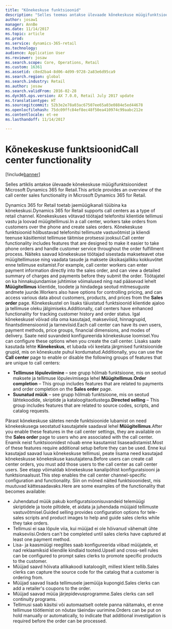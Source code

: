 ```yaml
---
title: "Kõnekeskuse funktsioonid"
description: "Selles teemas antakse ülevaade kõnekeskuse müügifunktsioonidest Microsoft Dynamics 365 for Retail."
author: josaw1
manager: AnnBe
ms.date: 11/14/2017
ms.topic: article
ms.prod: 
ms.service: dynamics-365-retail
ms.technology: 
audience: Application User
ms.reviewer: josaw
ms.search.scope: Core, Operations, Retail
ms.custom: 16361
ms.assetid: c8ed2ba4-8d06-4d99-9728-2a83e6d95ca9
ms.search.region: global
ms.search.industry: Retail
ms.author: josaw
ms.search.validFrom: 2016-02-28
ms.dyn365.ops.version: AX 7.0.0, Retail July 2017 update
ms.translationtype: HT
ms.sourcegitcommit: 52b3e2e78a03ac67507ee65a03e0884e5ed44678
ms.openlocfilehash: 75dc09ffc84ef8ec48f50ea410974c99aabc212e
ms.contentlocale: et-ee
ms.lasthandoff: 11/14/2017

---
```


# <a name="call-center-functionality"></a><span data-ttu-id="ac5b7-103">Kõnekeskuse funktsioonid</span><span class="sxs-lookup"><span data-stu-id="ac5b7-103">Call center functionality</span></span>

[!include[banner](includes/banner.md)]


<span data-ttu-id="ac5b7-104">Selles artiklis antakse ülevaade kõnekeskuse müügifunktsioonidest Microsoft Dynamics 365 for Retail.</span><span class="sxs-lookup"><span data-stu-id="ac5b7-104">This article provides an overview of the call center sales functionality in Microsoft Dynamics 365 for Retail.</span></span>

<span data-ttu-id="ac5b7-105">Dynamics 365 for Retail toetab jaemüügikanali tüübina ka kõnekeskusi.</span><span class="sxs-lookup"><span data-stu-id="ac5b7-105">Dynamics 365 for Retail supports call centers as a type of retail channel.</span></span> <span data-ttu-id="ac5b7-106">Kõnekeskuses võtavad töötajad telefonitsi klientide tellimusi vastu ja loovad müügitellimusi.</span><span class="sxs-lookup"><span data-stu-id="ac5b7-106">In a call center, workers take orders from customers over the phone and create sales orders.</span></span> <span data-ttu-id="ac5b7-107">Kõnekeskuse funktsioonid hõlbustavad telefonitsi tellimuste vastuvõtmist ja kliendi teenuse käsitlemist tellimuse täitmise protsessi jooksul.</span><span class="sxs-lookup"><span data-stu-id="ac5b7-107">Call center functionality includes features that are designed to make it easier to take phone orders and handle customer service throughout the order fulfillment process.</span></span> <span data-ttu-id="ac5b7-108">Näiteks saavad kõnekeskuse töötajad sisestada makseteavet otse müügitellimusse ning vaadata tasude ja maksete üksikasjalikku kokkuvõtet enne tellimuse esitamist.</span><span class="sxs-lookup"><span data-stu-id="ac5b7-108">For example, call center workers can enter payment information directly into the sales order, and can view a detailed summary of charges and payments before they submit the order.</span></span> <span data-ttu-id="ac5b7-109">Töötajatel on ka hinnakujundamise juhtimise võimalused ning nad pääsevad lehelt **Müügitellimus** klientide, toodete ja hindadega seotud mitmesuguste andmete juurde.</span><span class="sxs-lookup"><span data-stu-id="ac5b7-109">Workers also have options for controlling pricing, and can access various data about customers, products, and prices from the **Sales order** page.</span></span> <span data-ttu-id="ac5b7-110">Kõnekeskustel on lisaks täiustatud funktsioonid klientide ajaloo ja tellimuse oleku jälgimiseks.</span><span class="sxs-lookup"><span data-stu-id="ac5b7-110">Additionally, call centers have enhanced functionality for tracking customer history and order status.</span></span> <span data-ttu-id="ac5b7-111">Igal kõnekeskusel võivad olla oma kasutajad, makseviisid, hinnagrupid, finantsdimensioonid ja tarneviisid.</span><span class="sxs-lookup"><span data-stu-id="ac5b7-111">Each call center can have its own users, payment methods, price groups, financial dimensions, and modes of delivery.</span></span> <span data-ttu-id="ac5b7-112">Saate neid suvandeid konfigureerida kõnekeskuse loomisel.</span><span class="sxs-lookup"><span data-stu-id="ac5b7-112">You can configure these options when you create the call center.</span></span> <span data-ttu-id="ac5b7-113">Lisaks saate kasutada lehte **Kõnekeskus**, et lubada või keelata järgmised funktsioonide grupid, mis on kõneskuste puhul kordumatud.</span><span class="sxs-lookup"><span data-stu-id="ac5b7-113">Additionally, you can use the **Call center** page to enable or disable the following groups of features that are unique to call centers:</span></span>

-   <span data-ttu-id="ac5b7-114">**Tellimuse lõpuleviimine** – see grupp hõlmab funktsioone, mis on seotud maksete ja tellimuse lõpulevimisega lehel **Müügitellimus**.</span><span class="sxs-lookup"><span data-stu-id="ac5b7-114">**Order completion** – This group includes features that are related to payments and order completion on the **Sales order** page.</span></span>
-   <span data-ttu-id="ac5b7-115">**Suunatud müük** – see grupp hõlmab funktsioone, mis on seotud lähtekoodide, skriptide ja kataloogitaotlustega.</span><span class="sxs-lookup"><span data-stu-id="ac5b7-115">**Directed selling** – This group includes features that are related to source codes, scripts, and catalog requests.</span></span>

<span data-ttu-id="ac5b7-116">Pärast kõnekeskuse sätetes nende funktsioonide lubamist on need kõnekeskusega seostatud kasutajatele saadaval lehel **Müügitellimus**.</span><span class="sxs-lookup"><span data-stu-id="ac5b7-116">After you enable these features in the call center settings, they are available on the **Sales order** page to users who are associated with the call center.</span></span> <span data-ttu-id="ac5b7-117">Enamik neist funktsioonidest nõuab enne kasutamist lisaseadistamist.</span><span class="sxs-lookup"><span data-stu-id="ac5b7-117">Most of these features require additional setup before they can be used.</span></span> <span data-ttu-id="ac5b7-118">Enne kui kasutajad saavad luua kõnekeskuse tellimusi, peate lisama need kasutajad kõnekeskusse kõnekeskuse kasutajatena.</span><span class="sxs-lookup"><span data-stu-id="ac5b7-118">Before users can create call center orders, you must add those users to the call center as call center users.</span></span> <span data-ttu-id="ac5b7-119">See etapp võimaldab kõnekeskuse kanalipõhist konfiguratsiooni ja funktsionaalsust.</span><span class="sxs-lookup"><span data-stu-id="ac5b7-119">This step enables the call center channel-specific configuration and functionality.</span></span> <span data-ttu-id="ac5b7-120">Siin on mõned näited funktsioonidest, mis muutuvad kättesaadavaks.</span><span class="sxs-lookup"><span data-stu-id="ac5b7-120">Here are some examples of the functionality that becomes available:</span></span>

-   <span data-ttu-id="ac5b7-121">Juhendatud müük pakub konfiguratsioonisuvandeid telemüügi skriptidele ja toote piltidele, et aidata ja juhendada müüjaid tellimuste vastuvõtmisel.</span><span class="sxs-lookup"><span data-stu-id="ac5b7-121">Guided selling provides configuration options for tele-sales scripts and product images to help and guide sales clerks while they take orders.</span></span>
-   <span data-ttu-id="ac5b7-122">Tellimusi ei saa lõpule viia, kui müüjad ei ole hõivanud vähemalt ühte makseviisi.</span><span class="sxs-lookup"><span data-stu-id="ac5b7-122">Orders can't be completed until sales clerks have captured at least one payment method.</span></span>
-   <span data-ttu-id="ac5b7-123">Lisa- ja kaasmüügi reeglites saab konfigureerida viibad müüjatele, et nad reklaamiksid kliendile kindlaid tooteid.</span><span class="sxs-lookup"><span data-stu-id="ac5b7-123">Upsell and cross-sell rules can be configured to prompt sales clerks to promote specific products to the customer.</span></span>
-   <span data-ttu-id="ac5b7-124">Müüjad saavd hõivata allikakoodi kataloogilt, millest klient tellib.</span><span class="sxs-lookup"><span data-stu-id="ac5b7-124">Sales clerks can capture the source code for the catalog that a customer is ordering from.</span></span>
-   <span data-ttu-id="ac5b7-125">Müüjad saavad lisada tellimusele jaemüüja kupongid.</span><span class="sxs-lookup"><span data-stu-id="ac5b7-125">Sales clerks can add a retailer's coupons to the order.</span></span>
-   <span data-ttu-id="ac5b7-126">Müüjad saavad müüa järjepidevusprogramme.</span><span class="sxs-lookup"><span data-stu-id="ac5b7-126">Sales clerks can sell continuity programs.</span></span>
-   <span data-ttu-id="ac5b7-127">Tellimusi saab käsitsi või automaatselt ootele panna näitamaks, et enne tellimuse töötlemist on nõutav täeindav uurimine.</span><span class="sxs-lookup"><span data-stu-id="ac5b7-127">Orders can be put on hold manually or automatically, to indicate that additional investigation is required before the order can be processed.</span></span>





